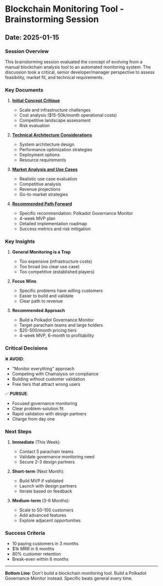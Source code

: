 # Blockchain Monitoring Tool - Brainstorming Session

## Date: 2025-01-15

### Session Overview

This brainstorming session evaluated the concept of evolving from a manual blockchain analysis tool to an automated monitoring system. The discussion took a critical, senior developer/manager perspective to assess feasibility, market fit, and technical requirements.

### Key Documents

1. **[Initial Concept Critique](./initial-concept-critique.md)**
   - Scale and infrastructure challenges
   - Cost analysis ($15-50k/month operational costs)
   - Competitive landscape assessment
   - Risk evaluation

2. **[Technical Architecture Considerations](./technical-architecture-considerations.md)**
   - System architecture design
   - Performance optimization strategies
   - Deployment options
   - Resource requirements

3. **[Market Analysis and Use Cases](./market-analysis-and-use-cases.md)**
   - Realistic use case evaluation
   - Competitive analysis
   - Revenue projections
   - Go-to-market strategies

4. **[Recommended Path Forward](./recommended-path-forward.md)**
   - Specific recommendation: Polkadot Governance Monitor
   - 4-week MVP plan
   - Detailed implementation roadmap
   - Success metrics and risk mitigation

### Key Insights

1. **General Monitoring is a Trap**
   - Too expensive (infrastructure costs)
   - Too broad (no clear use case)
   - Too competitive (established players)

2. **Focus Wins**
   - Specific problems have willing customers
   - Easier to build and validate
   - Clear path to revenue

3. **Recommended Approach**
   - Build a Polkadot Governance Monitor
   - Target parachain teams and large holders
   - $20-500/month pricing tiers
   - 4-week MVP, 6-month to profitability

### Critical Decisions

❌ **AVOID**:
- "Monitor everything" approach
- Competing with Chainalysis on compliance
- Building without customer validation
- Free tiers that attract wrong users

✅ **PURSUE**:
- Focused governance monitoring
- Clear problem-solution fit
- Rapid validation with design partners
- Charge from day one

### Next Steps

1. **Immediate** (This Week):
   - Contact 5 parachain teams
   - Validate governance monitoring need
   - Secure 2-3 design partners

2. **Short-term** (Next Month):
   - Build MVP if validated
   - Launch with design partners
   - Iterate based on feedback

3. **Medium-term** (3-6 Months):
   - Scale to 50-100 customers
   - Add advanced features
   - Explore adjacent opportunities

### Success Criteria

- 10 paying customers in 3 months
- $1k MRR in 6 months  
- 80% customer retention
- Break-even within 6 months

---

**Bottom Line**: Don't build a blockchain monitoring tool. Build a Polkadot Governance Monitor instead. Specific beats general every time.